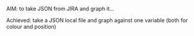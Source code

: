 AIM: to take JSON from JIRA and graph it...

Achieved: take a JSON local file and graph against one variable (both for colour and position)

